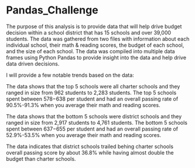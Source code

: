 # Pandas_Challenge
The purpose of this analysis is to provide data that will help drive budget decision within a school district that has 15 schools and over 39,000 students. The data was gathered from two files with information about each individual school, their math & reading scores, the budget of each school, and the size of each school. The data was compiled into multiple data frames using Python Pandas to provide insight into the data and help drive data driven decisions.

I will provide a few notable trends based on the data:

The data shows that the top 5 schools were all charter schools and they ranged in size from 962 students to 2,283 students. The top 5 schools spent between $578-$638 per student and had an overall passing rate of 90.5%-91.3% when you average their math and reading scores.

The data shows that the bottom 5 schools were district schools and they ranged in size from 2,917 students to 4,761 students. The bottom 5 schools spent between $637-$655 per student and had an overall passing rate of 52.9%-53.5% when you average their math and reading scores.

The data indicates that district schools trailed behing charter schools overall passing score by about 36.8% while having almost double the budget than charter schools.